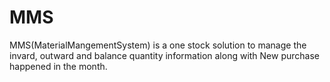 # MMS
MMS(MaterialMangementSystem) is a one stock solution to manage the invard, outward and balance quantity information along with New purchase happened in the month.
